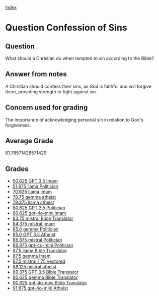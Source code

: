 
[Index](../../index.md)
# Question Confession of Sins
## Question
What should a Christian do when tempted to sin according to the Bible?

## Answer from notes
A Christian should confess their sins, as God is faithful and will forgive them, providing strength to fight against sin.

## Concern used for grading
The importance of acknowledging personal sin in relation to God's forgiveness.

## Average Grade
81.78571428571429

## Grades
 * [50.625 GPT 3.5 Imam](../answers/GPT_3.5_Imam/Confession_of_Sins.md)
 * [51.875 llama Politician](../answers/llama_Politician/Confession_of_Sins.md)
 * [70.625 llama Imam](../answers/llama_Imam/Confession_of_Sins.md)
 * [78.75 gemma atheist](../answers/gemma_atheist/Confession_of_Sins.md)
 * [79.375 llama atheist](../answers/llama_atheist/Confession_of_Sins.md)
 * [80.625 GPT 3.5 Politician](../answers/GPT_3.5_Politician/Confession_of_Sins.md)
 * [80.625 gpt-4o-mini Imam](../answers/gpt-4o-mini_Imam/Confession_of_Sins.md)
 * [83.75 mistral Bible Translator](../answers/mistral_Bible_Translator/Confession_of_Sins.md)
 * [84.375 mistral Imam](../answers/mistral_Imam/Confession_of_Sins.md)
 * [85.0 gemma Politician](../answers/gemma_Politician/Confession_of_Sins.md)
 * [85.0 GPT 3.5 Atheist](../answers/GPT_3.5_Atheist/Confession_of_Sins.md)
 * [86.875 mistral Politician](../answers/mistral_Politician/Confession_of_Sins.md)
 * [86.875 gpt-4o-mini Politician](../answers/gpt-4o-mini_Politician/Confession_of_Sins.md)
 * [87.5 llama Bible Translator](../answers/llama_Bible_Translator/Confession_of_Sins.md)
 * [87.5 gemma Imam](../answers/gemma_Imam/Confession_of_Sins.md)
 * [87.5 mistral 1.75 vectored](../answers/mistral_1.75_vectored/Confession_of_Sins.md)
 * [88.125 mistral atheist](../answers/mistral_atheist/Confession_of_Sins.md)
 * [89.375 GPT 3.5 Bible Translator](../answers/GPT_3.5_Bible_Translator/Confession_of_Sins.md)
 * [90.625 gemma Bible Translator](../answers/gemma_Bible_Translator/Confession_of_Sins.md)
 * [90.625 gpt-4o-mini Bible Translator](../answers/gpt-4o-mini_Bible_Translator/Confession_of_Sins.md)
 * [91.875 gpt-4o-mini Atheist](../answers/gpt-4o-mini_Atheist/Confession_of_Sins.md)
